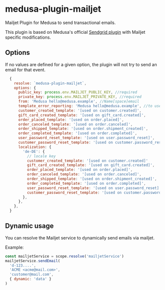 # medusa-plugin-mailjet

Mailjet Plugin for Medusa to send transactional emails.

This plugin is based on Medusa's official [Sendgrid plugin](https://docs.medusajs.com/add-plugins/sendgrid) with Mailjet specific modifications.

## Options

If no values are defined for a given option, the plugin will not try to send an email for that event.

```js
  {
    resolve: `medusa-plugin-mailjet`,
    options: {
      public_key: process.env.MAILJET_PUBLIC_KEY, //required
      private_key: process.env.MAILJET_PRIVATE_KEY, //required
      from: 'Medusa hello@medusa.example', //Name[space]email
      template_error_reporting: 'Medusa hello@medusa.example', //to use mailjet's template error reporting
      customer_created_template: '[used on customer.created]',
      gift_card_created_template: '[used on gift_card.created]',
      order_placed_template: '[used on order.placed]',
      order_canceled_template: '[used on order.canceled]',
      order_shipped_template: '[used on order.shipment_created]',
      order_completed_template: '[used on order.completed]',
      user_password_reset_template: '[used on user.password_reset]',
      customer_password_reset_template: '[used on customer.password_reset]',
      localization: {
        'de-DE': {
          // locale key
          customer_created_template: '[used on customer.created]'
          gift_card_created_template: '[used on gift_card.created]',
          order_placed_template: '[used on order.placed]',
          order_canceled_template: '[used on order.canceled]',
          order_shipped_template: '[used on order.shipment_created]',
          order_completed_template: '[used on order.completed]',
          user_password_reset_template: '[used on user.password_reset]',
          customer_password_reset_template: '[used on customer.password_reset]',
        },
      },
    },
  }
```

## Dynamic usage

You can resolve the Mailjet service to dynamically send emails via mailjet.

Example:

```js
const mailjetService = scope.resolve('mailjetService')
mailjetService.sendEmail(
  'd-123....',
  'ACME <acme@mail.com>',
  'customer@mail.com',
  { dynamic: 'data' }
)
```

